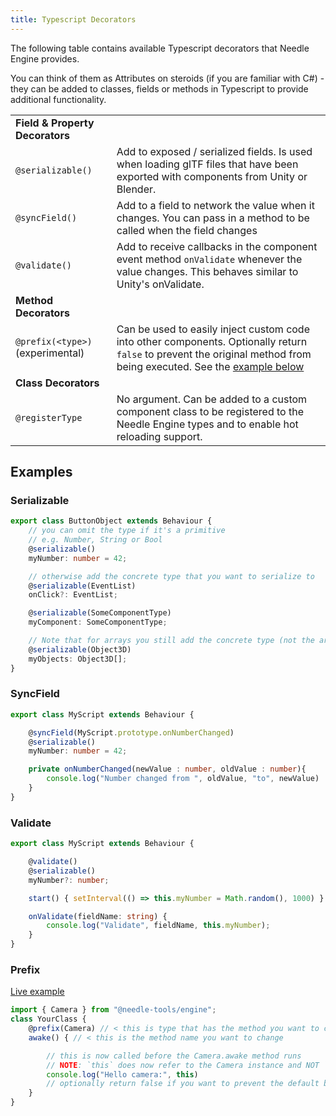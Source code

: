 ```yaml
---
title: Typescript Decorators
---
```


The following table contains available Typescript decorators that Needle Engine provides.  
 
You can think of them as Attributes on steroids (if you are familiar with C#) - they can be added to classes, fields or methods in Typescript to provide additional functionality. 

|  |  | 
| --- | --- |
| **Field & Property Decorators** | |
| `@serializable()` | Add to exposed / serialized fields. Is used when loading glTF files that have been exported with components from Unity or Blender. |
| `@syncField()` | Add to a field to network the value when it changes. You can pass in a method to be called when the field changes |
| `@validate()` | Add to receive callbacks in the component event method `onValidate` whenever the value changes. This behaves similar to Unity's onValidate. |
| **Method Decorators** | |
| `@prefix(<type>)` (experimental) | Can be used to easily inject custom code into other components. Optionally return `false` to prevent the original method from being executed. See the [example below](#prefix) |
| **Class Decorators** | |
| `@registerType` | No argument. Can be added to a custom component class to be registered to the Needle Engine types and to enable hot reloading support. |


## Examples


### Serializable

```ts
export class ButtonObject extends Behaviour {
    // you can omit the type if it's a primitive 
    // e.g. Number, String or Bool
    @serializable()
    myNumber: number = 42;

    // otherwise add the concrete type that you want to serialize to
    @serializable(EventList)
    onClick?: EventList;

    @serializable(SomeComponentType)
    myComponent: SomeComponentType;

    // Note that for arrays you still add the concrete type (not the array)
    @serializable(Object3D)
    myObjects: Object3D[];
}
```


### SyncField
```ts
export class MyScript extends Behaviour {

    @syncField(MyScript.prototype.onNumberChanged)
    @serializable()
    myNumber: number = 42;

    private onNumberChanged(newValue : number, oldValue : number){
        console.log("Number changed from ", oldValue, "to", newValue)
    }
}
```


### Validate
```ts
export class MyScript extends Behaviour {

    @validate()
    @serializable()
    myNumber?: number;

    start() { setInterval(() => this.myNumber = Math.random(), 1000) }

    onValidate(fieldName: string) {
        console.log("Validate", fieldName, this.myNumber);
    }
}
```


### Prefix
[Live example](https://stackblitz.com/edit/needle-engine-prefix-example?file=src%2Fmain.ts)
```ts
import { Camera } from "@needle-tools/engine";
class YourClass {
    @prefix(Camera) // < this is type that has the method you want to change
    awake() { // < this is the method name you want to change

        // this is now called before the Camera.awake method runs
        // NOTE: `this` does now refer to the Camera instance and NOT `YourClass` anymore. This allows you to access internal state of the component as well
        console.log("Hello camera:", this)
        // optionally return false if you want to prevent the default behaviour
    }
}
```